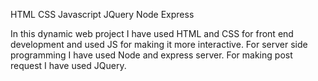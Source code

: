 HTML
CSS
Javascript
JQuery
Node
Express

In this dynamic web project I have used HTML and CSS for front end development and used JS for making it more interactive.
For server side programming I have used Node and express server.
For making post request I have used JQuery.
